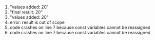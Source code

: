 1. "values added: 20"
2. "final result: 20"
3. "values added: 20"
4. error: result is out of scope
5. code crashes on line 7 because const variables cannot be reassigned
6. code crashes on line 7 because const variables cannot be reassigned
